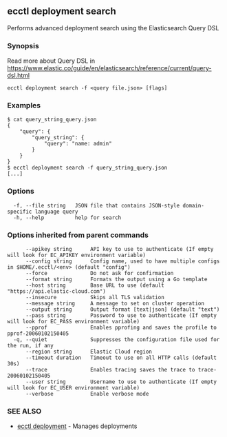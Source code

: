 ## ecctl deployment search

Performs advanced deployment search using the Elasticsearch Query DSL

### Synopsis

Read more about Query DSL in https://www.elastic.co/guide/en/elasticsearch/reference/current/query-dsl.html

```
ecctl deployment search -f <query file.json> [flags]
```

### Examples

```
$ cat query_string_query.json
{
    "query": {
        "query_string": {
            "query": "name: admin"
        }
    }
}
$ ecctl deployment search -f query_string_query.json
[...]
```

### Options

```
  -f, --file string   JSON file that contains JSON-style domain-specific language query
  -h, --help          help for search
```

### Options inherited from parent commands

```
      --apikey string      API key to use to authenticate (If empty will look for EC_APIKEY environment variable)
      --config string      Config name, used to have multiple configs in $HOME/.ecctl/<env> (default "config")
      --force              Do not ask for confirmation
      --format string      Formats the output using a Go template
      --host string        Base URL to use (default "https://api.elastic-cloud.com")
      --insecure           Skips all TLS validation
      --message string     A message to set on cluster operation
      --output string      Output format [text|json] (default "text")
      --pass string        Password to use to authenticate (If empty will look for EC_PASS environment variable)
      --pprof              Enables pprofing and saves the profile to pprof-20060102150405
  -q, --quiet              Suppresses the configuration file used for the run, if any
      --region string      Elastic Cloud region
      --timeout duration   Timeout to use on all HTTP calls (default 30s)
      --trace              Enables tracing saves the trace to trace-20060102150405
      --user string        Username to use to authenticate (If empty will look for EC_USER environment variable)
      --verbose            Enable verbose mode
```

### SEE ALSO

* [ecctl deployment](ecctl_deployment.md)	 - Manages deployments

